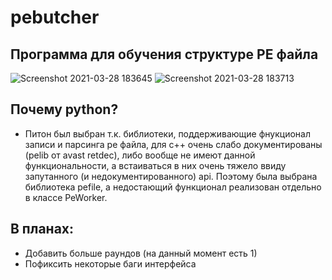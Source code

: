 
# pebutcher
## Программа для обучения структуре PE файла
![Screenshot 2021-03-28 183645](https://user-images.githubusercontent.com/29360726/112758003-cda70780-8ff4-11eb-8b48-83c0509dc68f.jpg)
![Screenshot 2021-03-28 183713](https://user-images.githubusercontent.com/29360726/112758033-e0b9d780-8ff4-11eb-8bd8-e6026317b1e5.jpg)
## Почему python?
- Питон был выбран т.к. библиотеки, поддерживающие фнукционал записи и парсинга pe файла, для с++ очень слабо документированы (pelib от avast retdec), либо вообще не имеют данной функциональности, а встаиваться в них очень тяжело ввиду запутанного (и недокументированного) api. Поэтому была выбрана библиотека pefile, а недостающий функционал реализован отдельно в классе PeWorker.
## В планах:
- Добавить больше раундов (на данный момент есть 1)
- Пофиксить некоторые баги интерфейса
